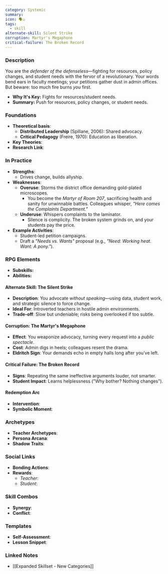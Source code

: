 ```yaml
---
category: Systemic
summary: 
icon: 🗣️⚖️
tags:
  - skill
alternate-skill: Silent Strike
corruption: Martyr's Megaphone
critical-failure: The Broken Record
---
```


### **Description**  
You are the _defender of the defenseless_—fighting for resources, policy changes, and student needs with the fervor of a revolutionary. Your words bend ears in faculty meetings; your petitions gather dust in admin offices. But beware: too much fire burns _you_ first.
- **Why It's Key:** Fights for resources/student needs.
- **Summary:** Push for resources, policy changes, or student needs.

### **Foundations**  
- **Theoretical basis**: 
	- **Distributed Leadership** (Spillane, 2006): Shared advocacy.
	- **Critical Pedagogy** (Freire, 1970): Education as liberation.
- **Key Theories**: 
- **Research Link**: 

### **In Practice**  
- **Strengths**:  
	- Drives change, builds allyship.
- **Weaknesses**:  
	- **Overuse**: Storms the district office demanding gold-plated microscopes.
		- You become the _Martyr of Room 207_, sacrificing health and sanity for unwinnable battles. Colleagues whisper, _"Here comes the Complaints Department."_
	- **Underuse**: Whispers complaints to the laminator.
		- Silence is complicity. The broken system grinds on, and your students pay the price.
- **Example Activities**:  
	- Student-led petition campaigns.
	- Draft a _"Needs vs. Wants"_ proposal (e.g., _"Need: Working heat. Want: A pony."_).

### **RPG Elements**  
- **Subskills:**
- **Abilities:**
#### **Alternate Skill: The Silent Strike**
- **Description**: You advocate _without speaking_—using data, student work, and strategic silence to force change.
- **Ideal For**: Introverted teachers in hostile admin environments.
- **Trade-off**: Slow but undeniable; risks being overlooked if too subtle.
#### **Corruption: The Martyr's Megaphone**
- **Effect**: You weaponize advocacy, turning every request into a _public spectacle_.
- **Cost**: Admin digs in heels; colleagues resent the drama.
- **Eldritch Sign**: Your demands echo in empty halls long after you’ve left.
#### **Critical Failure: The Broken Record** 
- **Signs**: Repeating the same ineffective arguments louder, not smarter.
- **Student Impact**: Learns helplessness ("Why bother? Nothing changes").
#### **Redemption Arc**  
- **Intervention**: 
- **Symbolic Moment**: 

### **Archetypes**  
- **Teacher Archetypes**: 
- **Persona Arcana**: 
- **Shadow Traits**: 

### **Social Links**  
- **Bonding Actions**: 
- **Rewards**:  
  - *Teacher*: 
  - *Student*: 

### **Skill Combos**  
- **Synergy**: 
- **Conflict**:  

### **Templates**  
- **Self-Assessment**: 
- **Lesson Snippet**: 

### **Linked Notes**  
- [[Expanded Skillset - New Categories]]